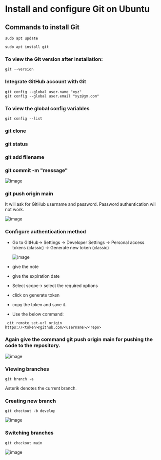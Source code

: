 # Install and configure Git on Ubuntu

## Commands to install Git
```
sudo apt update

sudo apt install git
```

### To view the Git version after installation:
```
git --version
```

### Integrate GitHub account with Git

```
git config --global user.name "xyz"
git config --global user.email "xyz@gm.com"

```
### To view the global config variables

```
git config --list
```

### git clone

### git status

### git add filename

### git commit -m "message"

![image](https://github.com/itsnehagarg/DevOpsInAction/assets/20385826/9bf2d910-6f21-4a7f-b201-a50eb690a206)


### git push origin main
It will ask for GitHub username and password.
Password authentication will not work.

![image](https://github.com/itsnehagarg/DevOpsInAction/assets/20385826/3a6258b1-6c91-4d27-9394-3912b2901279)


### Configure authentication method

- Go to GitHub-> Settings -> Developer Settings -> Personal access tokens (classic) -> Generate new token (classic)
  
  ![image](https://github.com/itsnehagarg/DevOpsInAction/assets/20385826/2a797817-9252-4962-be00-d3fa4212647b)

- give the note
- give the expiration date
- Select scope-> select the required options
- click on generate token
- copy the token and save it.
- Use the below command:

```
 git remote set-url origin https://<token>@github.com/<username>/<repo>

```

### Again give the command git push origin main for pushing the code to the repository.

![image](https://github.com/itsnehagarg/DevOpsInAction/assets/20385826/4068d6c3-0b37-45f1-8417-12e9adcca70d)


### Viewing branches
```
git branch -a
```
Asterik denotes the current branch.

### Creating new branch

```
git checkout -b develop
```
![image](https://github.com/itsnehagarg/DevOpsInAction/assets/20385826/366bef47-f23b-4fa4-ac8d-8692ec0bd154)

### Switching branches
```
git checkout main
```
![image](https://github.com/itsnehagarg/DevOpsInAction/assets/20385826/04038756-09ad-4591-9298-a092df83ea1f)








